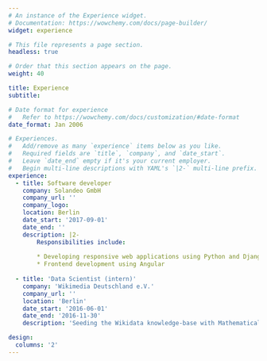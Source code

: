 ```yaml
---
# An instance of the Experience widget.
# Documentation: https://wowchemy.com/docs/page-builder/
widget: experience

# This file represents a page section.
headless: true

# Order that this section appears on the page.
weight: 40

title: Experience
subtitle:

# Date format for experience
#   Refer to https://wowchemy.com/docs/customization/#date-format
date_format: Jan 2006

# Experiences.
#   Add/remove as many `experience` items below as you like.
#   Required fields are `title`, `company`, and `date_start`.
#   Leave `date_end` empty if it's your current employer.
#   Begin multi-line descriptions with YAML's `|2-` multi-line prefix.
experience:
  - title: Software developer
    company: Solandeo GmbH
    company_url: ''
    company_logo:
    location: Berlin
    date_start: '2017-09-01'
    date_end: ''
    description: |2-
        Responsibilities include:
        
        * Developing responsive web applications using Python and Django.
        * Frontend development using Angular
        
  - title: 'Data Scientist (intern)'
    company: 'Wikimedia Deutschland e.V.'
    company_url: ''
    location: 'Berlin'
    date_start: '2016-06-01'
    date_end: '2016-11-30'
    description: 'Seeding the Wikidata knowledge-base with Mathematical Formulae from Wikipedia.'

design:
  columns: '2'
---
```

